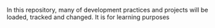 In this repository, many of development practices and projects will be loaded, tracked and changed.
It is for learning purposes
